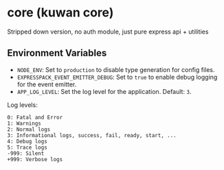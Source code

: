 # core (kuwan core)

Stripped down version, no auth module, just pure express api + utilities

## Environment Variables

- `NODE_ENV`: Set to `production` to disable type generation for config files.
- `EXPRESSPACK_EVENT_EMITTER_DEBUG`: Set to `true` to enable debug logging for the event emitter.
- `APP_LOG_LEVEL`: Set the log level for the application. Default: `3`.

Log levels:
```
0: Fatal and Error
1: Warnings
2: Normal logs
3: Informational logs, success, fail, ready, start, ...
4: Debug logs
5: Trace logs
-999: Silent
+999: Verbose logs
```